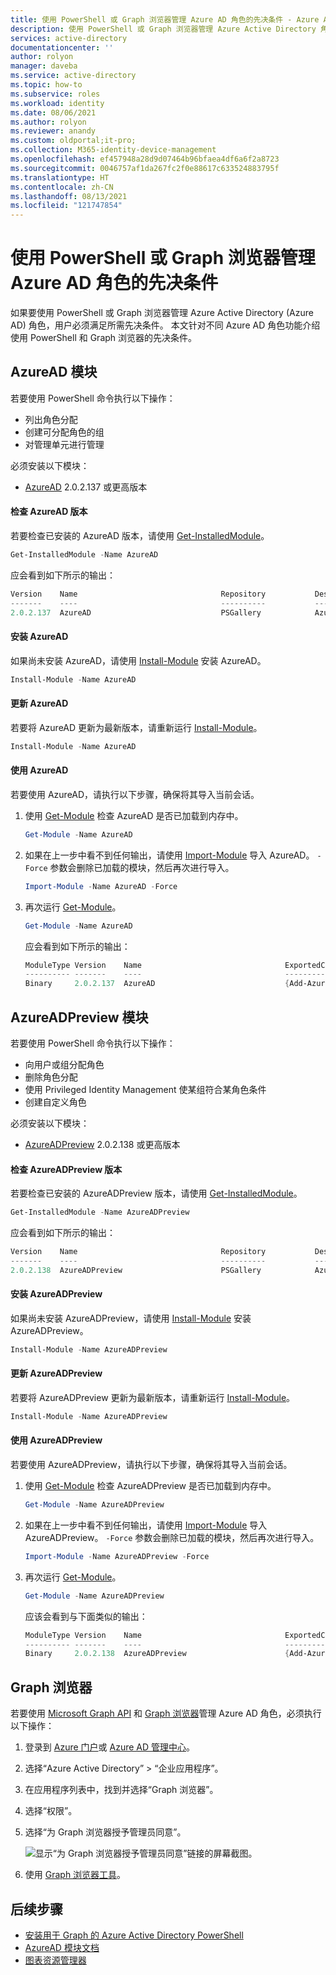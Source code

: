 ```yaml
---
title: 使用 PowerShell 或 Graph 浏览器管理 Azure AD 角色的先决条件 - Azure Active Directory
description: 使用 PowerShell 或 Graph 浏览器管理 Azure Active Directory 角色的先决条件。
services: active-directory
documentationcenter: ''
author: rolyon
manager: daveba
ms.service: active-directory
ms.topic: how-to
ms.subservice: roles
ms.workload: identity
ms.date: 08/06/2021
ms.author: rolyon
ms.reviewer: anandy
ms.custom: oldportal;it-pro;
ms.collection: M365-identity-device-management
ms.openlocfilehash: ef457948a28d9d07464b96bfaea4df6a6f2a8723
ms.sourcegitcommit: 0046757af1da267fc2f0e88617c633524883795f
ms.translationtype: HT
ms.contentlocale: zh-CN
ms.lasthandoff: 08/13/2021
ms.locfileid: "121747854"
---
```

# <a name="prerequisites-to-use-powershell-or-graph-explorer-for-azure-ad-roles"></a>使用 PowerShell 或 Graph 浏览器管理 Azure AD 角色的先决条件

如果要使用 PowerShell 或 Graph 浏览器管理 Azure Active Directory (Azure AD) 角色，用户必须满足所需先决条件。 本文针对不同 Azure AD 角色功能介绍使用 PowerShell 和 Graph 浏览器的先决条件。

## <a name="azuread-module"></a>AzureAD 模块

若要使用 PowerShell 命令执行以下操作：

- 列出角色分配
- 创建可分配角色的组
- 对管理单元进行管理

必须安装以下模块：

- [AzureAD](https://www.powershellgallery.com/packages/AzureAD) 2.0.2.137 或更高版本


#### <a name="check-azuread-version"></a>检查 AzureAD 版本

若要检查已安装的 AzureAD 版本，请使用 [Get-InstalledModule](/powershell/module/powershellget/get-installedmodule)。

```powershell
Get-InstalledModule -Name AzureAD
```

应会看到如下所示的输出：

```powershell
Version    Name                                Repository           Description
-------    ----                                ----------           -----------
2.0.2.137  AzureAD                             PSGallery            Azure Active Directory V2 General Availability M...
```

#### <a name="install-azuread"></a>安装 AzureAD

如果尚未安装 AzureAD，请使用 [Install-Module](/powershell/module/powershellget/install-module) 安装 AzureAD。

```powershell
Install-Module -Name AzureAD
```

#### <a name="update-azuread"></a>更新 AzureAD

若要将 AzureAD 更新为最新版本，请重新运行 [Install-Module](/powershell/module/powershellget/install-module)。

```powershell
Install-Module -Name AzureAD
```

#### <a name="use-azuread"></a>使用 AzureAD

若要使用 AzureAD，请执行以下步骤，确保将其导入当前会话。

1. 使用 [Get-Module](/powershell/module/microsoft.powershell.core/get-module) 检查 AzureAD 是否已加载到内存中。

    ```powershell
    Get-Module -Name AzureAD
    ```

1. 如果在上一步中看不到任何输出，请使用 [Import-Module](/powershell/module/microsoft.powershell.core/import-module) 导入 AzureAD。 `-Force` 参数会删除已加载的模块，然后再次进行导入。

    ```powershell
    Import-Module -Name AzureAD -Force
    ```

1. 再次运行 [Get-Module](/powershell/module/microsoft.powershell.core/get-module)。

    ```powershell
    Get-Module -Name AzureAD
    ```

    应会看到如下所示的输出：
    
    ```powershell
    ModuleType Version    Name                                ExportedCommands
    ---------- -------    ----                                ----------------
    Binary     2.0.2.137  AzureAD                             {Add-AzureADApplicationOwner, Add-AzureADDeviceRegisteredO...
    ```

## <a name="azureadpreview-module"></a>AzureADPreview 模块

若要使用 PowerShell 命令执行以下操作：

- 向用户或组分配角色
- 删除角色分配
- 使用 Privileged Identity Management 使某组符合某角色条件
- 创建自定义角色

必须安装以下模块：

- [AzureADPreview](https://www.powershellgallery.com/packages/AzureADPreview) 2.0.2.138 或更高版本


#### <a name="check-azureadpreview-version"></a>检查 AzureADPreview 版本

若要检查已安装的 AzureADPreview 版本，请使用 [Get-InstalledModule](/powershell/module/powershellget/get-installedmodule)。

```powershell
Get-InstalledModule -Name AzureADPreview
```

应会看到如下所示的输出：

```powershell
Version    Name                                Repository           Description
-------    ----                                ----------           -----------
2.0.2.138  AzureADPreview                      PSGallery            Azure Active Directory V2 Preview Module. ...
```

#### <a name="install-azureadpreview"></a>安装 AzureADPreview

如果尚未安装 AzureADPreview，请使用 [Install-Module](/powershell/module/powershellget/install-module) 安装 AzureADPreview。

```powershell
Install-Module -Name AzureADPreview
```

#### <a name="update-azureadpreview"></a>更新 AzureADPreview

若要将 AzureADPreview 更新为最新版本，请重新运行 [Install-Module](/powershell/module/powershellget/install-module)。

```powershell
Install-Module -Name AzureADPreview
```

#### <a name="use-azureadpreview"></a>使用 AzureADPreview

若要使用 AzureADPreview，请执行以下步骤，确保将其导入当前会话。

1. 使用 [Get-Module](/powershell/module/microsoft.powershell.core/get-module) 检查 AzureADPreview 是否已加载到内存中。

    ```powershell
    Get-Module -Name AzureADPreview
    ```

1. 如果在上一步中看不到任何输出，请使用 [Import-Module](/powershell/module/microsoft.powershell.core/import-module) 导入 AzureADPreview。 `-Force` 参数会删除已加载的模块，然后再次进行导入。

    ```powershell
    Import-Module -Name AzureADPreview -Force
    ```

1. 再次运行 [Get-Module](/powershell/module/microsoft.powershell.core/get-module)。

    ```powershell
    Get-Module -Name AzureADPreview
    ```

    应该会看到与下面类似的输出：
    
    ```powershell
    ModuleType Version    Name                                ExportedCommands
    ---------- -------    ----                                ----------------
    Binary     2.0.2.138  AzureADPreview                      {Add-AzureADAdministrativeUnitMember, Add-AzureADApplicati...
    ```

## <a name="graph-explorer"></a>Graph 浏览器

若要使用 [Microsoft Graph API](/graph/overview) 和 [Graph 浏览器](/graph/graph-explorer/graph-explorer-overview)管理 Azure AD 角色，必须执行以下操作：

1. 登录到 [Azure 门户](https://portal.azure.com)或 [Azure AD 管理中心](https://aad.portal.azure.com)。

1. 选择“Azure Active Directory” > “企业应用程序”。 

1. 在应用程序列表中，找到并选择“Graph 浏览器”。

1. 选择“权限”。

1. 选择“为 Graph 浏览器授予管理员同意”。

    ![显示“为 Graph 浏览器授予管理员同意”链接的屏幕截图。](./media/prerequisites/select-graph-explorer.png)

1. 使用 [Graph 浏览器工具](https://aka.ms/ge)。

## <a name="next-steps"></a>后续步骤

- [安装用于 Graph 的 Azure Active Directory PowerShell](/powershell/azure/active-directory/install-adv2)
- [AzureAD 模块文档](/powershell/module/azuread/)
- [图表资源管理器](/graph/graph-explorer/graph-explorer-overview)
